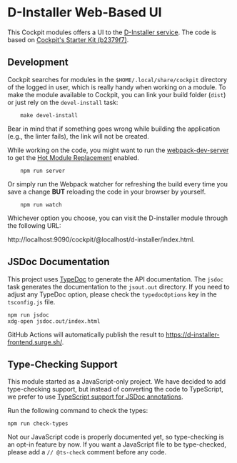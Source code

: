 # D-Installer Web-Based UI

This Cockpit modules offers a UI to the [D-Installer service](file:../service). The code is based on
[Cockpit's Starter Kit
(b2379f7)](https://github.com/cockpit-project/starter-kit/tree/b2379f78e203aab0028d8548b39f5f0bd2b27d2a).

## Development

Cockpit searches for modules in the `$HOME/.local/share/cockpit` directory of the logged in user,
which is really handy when working on a module. To make the module available to Cockpit, you can
link your build folder (`dist`) or just rely on the `devel-install` task:

```
    make devel-install
```

Bear in mind that if something goes wrong while building the application (e.g., the linter fails),
the link will not be created.

While working on the code, you might want to run the [webpack-dev-server](https://github.com/webpack/webpack-dev-server) to get the [Hot Module Replacement](https://webpack.js.org/concepts/hot-module-replacement/) enabled.

```
    npm run server
```

Or simply run the Webpack watcher for refreshing the build every time you save a change **BUT** reloading
the code in your browser by yourself.

```
    npm run watch
```

Whichever option you choose, you can visit the D-installer module through the following URL:

http://localhost:9090/cockpit/@localhost/d-installer/index.html.

## JSDoc Documentation

This project uses [TypeDoc](https://typedoc.org/) to generate the API documentation. The `jsdoc`
task generates the documentation to the `jsout.out` directory. If you need to adjust any TypeDoc
option, please check the `typedocOptions` key in the `tsconfig.js` file.

```
npm run jsdoc
xdg-open jsdoc.out/index.html
```

GitHub Actions will automatically publish the result to <https://d-installer-frontend.surge.sh/>.

## Type-Checking Support

This module started as a JavaScript-only project. We have decided to add type-checking support, but
instead of converting the code to TypeScript, we prefer to use [TypeScript support for JSDoc
annotations](https://www.typescriptlang.org/docs/handbook/intro-to-js-ts.html).

Run the following command to check the types:

```
npm run check-types
```

Not our JavaScript code is properly documented yet, so type-checking is an opt-in feature by now. If
you want a JavaScript file to be type-checked, please add a `// @ts-check` comment before any code.
